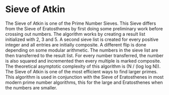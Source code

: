 # Sieve of Atkin
The Sieve of Atkin is one of the Prime Number Sieves. This Sieve differs from the Sieve of Eratosthenes by first doing some preliminary work before crossing out numbers. The algorithm works by creating a result list initialized with 2, 3 and 5. A second sieve list is created for every positive integer and all entries are initially composite. A different flip is done depending on some modular arithmetic. The numbers in the sieve list are then transferred to the result list. For every number transferred, the number is also squared and incremented then every multiple is marked composite. The theoretical asymptotic complexity of this algorithm is (N / (log log N)). The Sieve of Atkin is one of the most efficient ways to find larger primes. This algorithm is used in conjunction with the Sieve of Eratosthenes in most modern prime number algorithms, this for the large and Eratosthenes when the numbers are smaller. 

